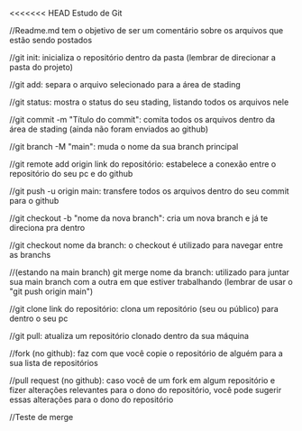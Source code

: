 <<<<<<< HEAD
Estudo de Git

 //Readme.md tem o objetivo de ser um comentário sobre os arquivos que estão sendo postados

 //git init: inicializa o repositório dentro da pasta (lembrar de direcionar a pasta do projeto)

 //git add: separa o arquivo selecionado para a área de stading

 //git status: mostra o status do seu stading, listando todos os arquivos nele

 //git commit -m "Título do commit": comita todos os arquivos dentro da área de stading (ainda não foram enviados ao github)

 //git branch -M "main": muda o nome da sua branch principal

 //git remote add origin link do repositório: estabelece a conexão entre o repositório do seu pc e do github

 //git push -u origin main: transfere todos os arquivos dentro do seu commit para o github

 //git checkout -b "nome da nova branch": cria um nova branch e já te direciona pra dentro

 //git checkout nome da branch: o checkout é utilizado para navegar entre as branchs

 //(estando na main branch) git merge nome da branch: utilizado para juntar sua main branch com a outra em que estiver trabalhando (lembrar de usar o "git push origin main")

 //git clone link do repositório: clona um repositório (seu ou público) para dentro o seu pc

 //git pull: atualiza um repositório clonado dentro da sua máquina

 //fork (no github): faz com que você copie o repositório de alguém para a sua lista de repositórios

 //pull request (no github): caso você de um fork em algum repositório e fizer alterações relevantes para o dono do repositório, você pode sugerir essas alterações para o dono do repositório

 //Teste de merge

